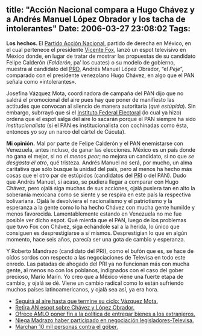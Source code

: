 title: "Acción Nacional compara a Hugo Chávez y a Andrés Manuel López Obrador y los tacha de intolerantes"
Date: 2006-03-27 23:08:02
Tags: 
---
<p><strong>Los hechos. </strong>El <a target="_blank" href="http://www.pan.org.mx">Partido Acción Nacional</a>, partido de derecha en México, en el cual pertenece el presidente <a target="_blank" href="http://www.presidencia.gob.mx">Vicente Fox</a>, lanzó un espot televisivo en México donde, en lugar de tratar de mostrar las propuestas de su candidato Felipe Calderón (<em>Falderón</em>, pa&#8217; los cuates) o su modelo de gobierno, muestra al candidato del <a target="_blank" href="http://www.prd.org.mx">PRD</a>, Andrés Manuel López Obrador, &#8220;el <em>Peje</em>&#8221;, comparado con el presidente venezolano Hugo Chávez, en algo que el PAN señala como «intolerantes».

Josefina Vázquez Mota, coordinadora de campaña del PAN dijo que no saldrá el promocional del aire pues hay que poner de manifiesto las actitudes que convocan al silencio de manera autoritaria (<em>qué estúpida</em>). Sin embargo, subrrayó que si el <a target="_blank" href="http://www.ife.org.mx">Instituto Federal Electoral</a> (lo cual ya hizo) ordena que el espot salga del aire lo sacarán porque el PAN siempre ha sido <em>institucionalista</em> (si el PAN es institucionalista con cochinadas como ésta, entonces yo soy un narco del cártel de Cúcuta).

<strong>Mi opinión.</strong> Mal por parte de Felipe Calderón y el PAN enemistarse con Venezuela, antes incluso, de ganar las elecciones. México es un país donde no gana el mejor, si no <em>el menos peor</em>; no mejora un candidato, si no que <em>se desgasta el otro</em>, qué tristeza. Andrés Manuel no será, por mucho, un alma caritativa que sólo busque la unidad del país, pero al menos ha hecho más cosas que el otro par de estúpidos (candidatos del <a target="_blank" href="http://www.pri.org.mx">PRI</a> o del PAN). Dudo que Andrés Manuel, si acaso, se pudiera llegar a comparar con Hugo Chávez, pero ojalá siga muchas de sus acciones, ojalá pusiera tan en alto la soberanía mexicana como se siente y se respira en este país la respectiva bolivariana. Ojalá le devolviera el nacionalismo y el patriotismo y la esperanza a la gente como lo ha hecho Chávez con mucha gente humilde y menos favorecida. Lamentablemente estando en Venezuela no me fue posible ver dicho espot.
Qué mierda que el PAN, luego de los problemas que tuvo Fox con Chávez, siga echándole sal a la herida, lo único que consiguen es desprestigiarse a sí mismos. Desprestigian lo que en algún momento, hace seis años, parecía ser una gota de cambio y esperanza.

Y Roberto Mandrazo (candidato del PRI), como el bufón que es, se hace de oídos sordos con respecto a las negociaciones de Televisa en todo este enredo. Las patadas de ahogado del PRI ya no funcionan más con mucha gente, al menos no con los poblanos, indignados con el caso del gober precioso, Mario Marín.
Yo creo que a México viene una fuerte etapa de cambio, y ojalá se dé. Viene un cambio radical como lo están sufriendo muchos países latinoamericanos, y ojalá sea así, ya era hora.
</p>
<ul>
<li><a target="_blank" href="http://www.jornada.unam.mx/2006/03/27/008n3pol.php">Seguirá al aire hasta que termine su ciclo: Vázquez Mota.</a></li>
<li><a target="_blank" href="http://www.jornada.unam.mx/2006/03/27/008n2pol.php">Retira AN espot sobre Chávez y López Obrador.</a></li>
<li><a target="_blank" href="http://www.jornada.unam.mx/2006/03/27/007n1pol.php">Ofrece AMLO poner fin a la política de entregar bienes a los extranjeros.</a></li>
<li><a target="_blank" href="http://www.jornada.unam.mx/2006/03/27/006n1pol.php">Niega Madrazo haber participado en negociación legisladores-Televisa.</a></li>
<li><a target="_blank" href="http://www.jornada.unam.mx/2006/03/27/003n2pol.php">Marchan 10 mil personas contra el góber.</a></li>
</ul>
